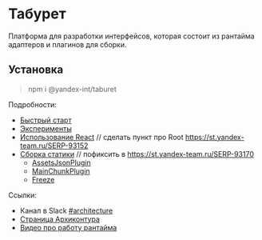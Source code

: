 # Табурет
Платформа для разработки интерфейсов, которая состоит из рантайма адаптеров и плагинов для сборки.

## Установка
> npm i @yandex-int/taburet

Подробности:
* [Быстрый старт](packages/docs/quick-start.md)
* [Эксперименты](packages/docs/experiments.md)
* [Использование React](packages/docs/react-howto.md)  // сделать пункт про Root https://st.yandex-team.ru/SERP-93152
* [Сборка статики](packages/docs/static-building.md) // пофиксить в https://st.yandex-team.ru/SERP-93170
  * [AssetsJsonPlugin](packages/build/plugins/AssetsJsonPlugin/AssetsJsonPlugin.md)
  * [MainChunkPlugin](packages/build/plugins/MainChunkPlugin/MainChunkPlugin.md)
  * [Freeze](packages/build/plugins/Freeze/Freeze.md)

Ссылки:
* Канал в Slack [#architecture](https://serpyandex.slack.com/messages/C8ZKECJKU)
* [Страница Архиконтура](https://wiki.yandex-team.ru/search-interfaces/architecture/)
* [Видео про работу рантайма](https://streaming.video.yandex-team.ru/get/video-nda/m-34205-16b6f3cc5a3-4b7e95954f964e82/sq.mp4)

